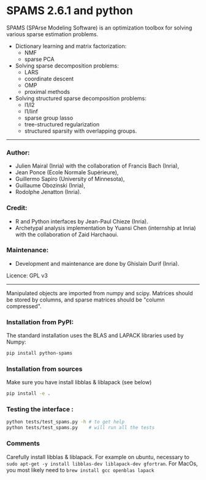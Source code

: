 
# SPAMS 2.6.1 and python

SPAMS (SPArse Modeling Software) is an optimization toolbox for solving various sparse estimation problems.

-   Dictionary learning and matrix factorization:
	- NMF
	- sparse PCA
-   Solving sparse decomposition problems:
	- LARS
	- coordinate descent
	- OMP
	- proximal methods
-   Solving structured sparse decomposition problems:
	- l1/l2
	- l1/linf
	- sparse group lasso
	- tree-structured regularization
	- structured sparsity with overlapping groups.

---

### Author:
* Julien Mairal (Inria) with the collaboration of Francis Bach (Inria),
* Jean Ponce (Ecole Normale Supérieure),
* Guillermo Sapiro (University of Minnesota),
* Guillaume Obozinski (Inria),
* Rodolphe Jenatton (Inria).

### Credit:
* R and Python interfaces by Jean-Paul Chieze (Inria).
* Archetypal analysis implementation by Yuansi Chen (internship at Inria) with the collaboration of Zaid Harchaoui.

### Maintenance:
* Development and maintenance are done by Ghislain Durif (Inria).

Licence: GPL v3

---

Manipulated objects are imported from numpy and scipy. Matrices should be stored by columns, and sparse matrices should be "column compressed".

### Installation from PyPI:

The standard installation uses the BLAS and LAPACK libraries used by Numpy:
```bash
pip install python-spams
```

### Installation from sources

Make sure you have install libblas & liblapack (see below)
```bash
pip install -e .
```


### Testing the interface :
```bash
python tests/test_spams.py -h # to get help
python tests/test_spams.py    # will run all the tests
```

### Comments
Carefully install libblas & liblapack. For example on ubuntu, necessary to `sudo apt-get -y install libblas-dev liblapack-dev gfortran`. For MacOs, you most likely need to `brew install gcc openblas lapack`
